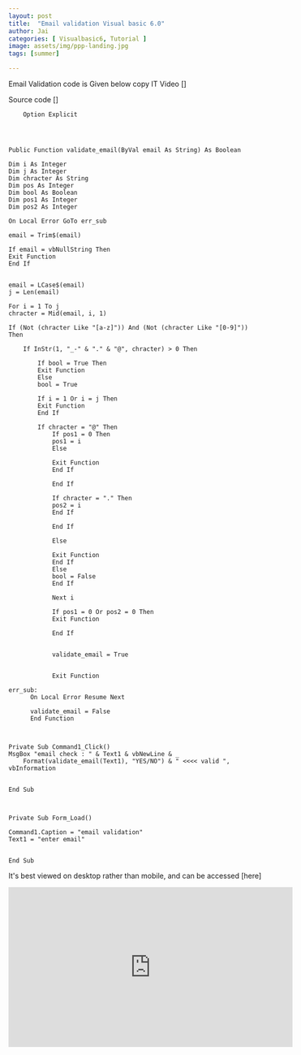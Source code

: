 ```yaml
---
layout: post
title:  "Email validation Visual basic 6.0"
author: Jai
categories: [ Visualbasic6, Tutorial ]
image: assets/img/ppp-landing.jpg
tags: [summer]

---
```






Email Validation code is Given below copy IT
Video []


Source code []
```
    Option Explicit




Public Function validate_email(ByVal email As String) As Boolean

Dim i As Integer
Dim j As Integer
Dim chracter As String
Dim pos As Integer
Dim bool As Boolean
Dim pos1 As Integer
Dim pos2 As Integer

On Local Error GoTo err_sub

email = Trim$(email)

If email = vbNullString Then
Exit Function
End If


email = LCase$(email)
j = Len(email)

For i = 1 To j
chracter = Mid(email, i, 1)

If (Not (chracter Like "[a-z]")) And (Not (chracter Like "[0-9]")) Then

    If InStr(1, "_-" & "." & "@", chracter) > 0 Then
        
        If bool = True Then
        Exit Function
        Else
        bool = True
        
        If i = 1 Or i = j Then
        Exit Function
        End If
        
        If chracter = "@" Then
            If pos1 = 0 Then
            pos1 = i
            Else
            
            Exit Function
            End If
            
            End If
            
            If chracter = "." Then
            pos2 = i
            End If
            
            End If
            
            Else
            
            Exit Function
            End If
            Else
            bool = False
            End If
            
            Next i
            
            If pos1 = 0 Or pos2 = 0 Then
            Exit Function
            
            End If
            
            
            validate_email = True
            
            
            Exit Function
            
err_sub:
      On Local Error Resume Next
      
      validate_email = False
      End Function
      
            

Private Sub Command1_Click()
MsgBox "email check : " & Text1 & vbNewLine & _
    Format(validate_email(Text1), "YES/NO") & " <<<< valid ", vbInformation
    

End Sub



Private Sub Form_Load()

Command1.Caption = "email validation"
Text1 = "enter email"


End Sub

```

It's best viewed on desktop rather than mobile, and can be accessed [here]

<iframe width="560" height="315" src="https://www.youtube.com/embed/6cO5NQ3QAHs" frameborder="0" allow="accelerometer; autoplay; encrypted-media; gyroscope; picture-in-picture" allowfullscreen></iframe>



